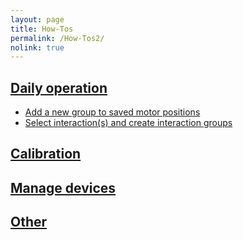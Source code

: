 ```yaml
---
layout: page
title: How-Tos
permalink: /How-Tos2/
nolink: true
---
```




## [Daily operation](/How-Tos/Daily-Operation/)
+ [Add a new group to saved motor positions](/How-Tos/Daily-Operation/#Vid001)
+ [Select interaction(s) and create interaction groups](/How-Tos/Daily-Operation/#Vid002)
## [Calibration](/How-Tos/Calibration/)
## [Manage devices](/How-Tos/Manage-Devices/)
## [Other](/How-Tos/Other/)


